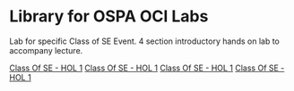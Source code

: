 # Library for OSPA OCI Labs

Lab for specific Class of SE Event.  4 section introductory hands on lab to accompany lecture.

[Class Of SE - HOL 1](./Class-Of-Lab-01.md)
[Class Of SE - HOL 1](./Class-Of-Lab-02.md)
[Class Of SE - HOL 1](./Class-Of-Lab-03.md)
[Class Of SE - HOL 1](./Class-Of-Lab-04.md)